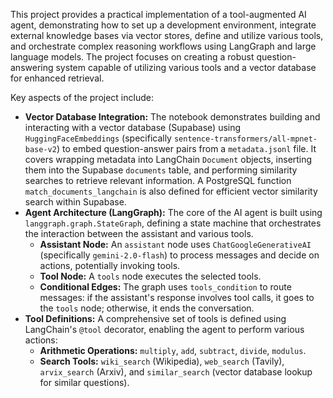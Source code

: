 This project provides a practical implementation of a tool-augmented AI agent, demonstrating how to set up a development environment, integrate external knowledge bases via vector stores, define and utilize various tools, and orchestrate complex reasoning workflows using LangGraph and large language models. The project focuses on creating a robust question-answering system capable of utilizing various tools and a vector database for enhanced retrieval.

Key aspects of the project include:

* **Vector Database Integration:** The notebook demonstrates building and interacting with a vector database (Supabase) using `HuggingFaceEmbeddings` (specifically `sentence-transformers/all-mpnet-base-v2`) to embed question-answer pairs from a `metadata.jsonl` file. It covers wrapping metadata into LangChain `Document` objects, inserting them into the Supabase `documents` table, and performing similarity searches to retrieve relevant information. A PostgreSQL function `match_documents_langchain` is also defined for efficient vector similarity search within Supabase.
* **Agent Architecture (LangGraph):** The core of the AI agent is built using `langgraph.graph.StateGraph`, defining a state machine that orchestrates the interaction between the assistant and various tools.
    * **Assistant Node:** An `assistant` node uses `ChatGoogleGenerativeAI` (specifically `gemini-2.0-flash`) to process messages and decide on actions, potentially invoking tools.
    * **Tool Node:** A `tools` node executes the selected tools.
    * **Conditional Edges:** The graph uses `tools_condition` to route messages: if the assistant's response involves tool calls, it goes to the `tools` node; otherwise, it ends the conversation.
* **Tool Definitions:** A comprehensive set of tools is defined using LangChain's `@tool` decorator, enabling the agent to perform various actions:
    * **Arithmetic Operations:** `multiply`, `add`, `subtract`, `divide`, `modulus`.
    * **Search Tools:** `wiki_search` (Wikipedia), `web_search` (Tavily), `arvix_search` (Arxiv), and `similar_search` (vector database lookup for similar questions).

